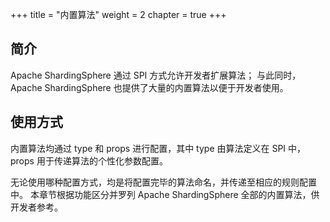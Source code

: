 +++
title = "内置算法"
weight = 2
chapter = true
+++

## 简介

Apache ShardingSphere 通过 SPI 方式允许开发者扩展算法；
与此同时，Apache ShardingSphere 也提供了大量的内置算法以便于开发者使用。

## 使用方式

内置算法均通过 type 和 props 进行配置，其中 type 由算法定义在 SPI 中，props 用于传递算法的个性化参数配置。

无论使用哪种配置方式，均是将配置完毕的算法命名，并传递至相应的规则配置中。
本章节根据功能区分并罗列 Apache ShardingSphere 全部的内置算法，供开发者参考。
